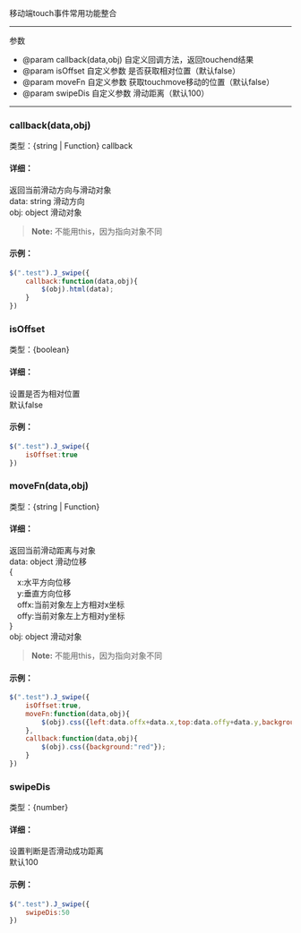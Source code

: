移动端touch事件常用功能整合

---

参数

 * @param callback(data,obj) 自定义回调方法，返回touchend结果
 * @param isOffset 自定义参数 是否获取相对位置（默认false）
 * @param moveFn 自定义参数 获取touchmove移动的位置（默认false）
 * @param swipeDis 自定义参数 滑动距离（默认100）
 
 ---
 
 ### callback(data,obj)

类型：{string | Function} callback

 #### 详细：
返回当前滑动方向与滑动对象<br>
data: string 滑动方向<br>
obj: object 滑动对象
> **Note:** 不能用this，因为指向对象不同

 #### 示例：
 ```javascript
 $(".test").J_swipe({
     callback:function(data,obj){
         $(obj).html(data);
     }
 })
 ```
 ### isOffset

类型：{boolean}

 #### 详细：
设置是否为相对位置<br>
默认false

 #### 示例：
 ```javascript
 $(".test").J_swipe({
     isOffset:true
 })
 ```
 
  ### moveFn(data,obj)

类型：{string | Function}

 #### 详细：
返回当前滑动距离与对象<br>
data: object 滑动位移<br>
{<br>
   &emsp;x:水平方向位移<br>
   &emsp;y:垂直方向位移<br>
   &emsp;offx:当前对象左上方相对x坐标<br>
   &emsp;offy:当前对象左上方相对y坐标<br>
}<br>
obj: object 滑动对象
> **Note:** 不能用this，因为指向对象不同

 #### 示例：
 ```javascript
 $(".test").J_swipe({
     isOffset:true,
     moveFn:function(data,obj){
         $(obj).css({left:data.offx+data.x,top:data.offy+data.y,background:"blue"});
     },
     callback:function(data,obj){
         $(obj).css({background:"red"});
     }
 })
 ```
  ### swipeDis

类型：{number}

 #### 详细：
设置判断是否滑动成功距离<br>
默认100

 #### 示例：
 ```javascript
 $(".test").J_swipe({
     swipeDis:50
 })
 ```
